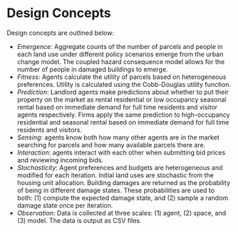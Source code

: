# Design Concepts
Design concepts are outlined below:
* *Emergence*: Aggregate counts of the number of parcels and people in each land use under different policy scenarios emerge from the urban change model. The coupled hazard consequence model allows for the number of people in damaged buildings to emerge. 
* *Fitness*: Agents calculate the utility of parcels based on heterogeneous preferences. Utility is calculated using the Cobb-Douglas utility function. 
* *Prediction*: Landlord agents make predictions about whether to put their property on the market as rental residential or low occupancy seasonal rental based on immediate demand for full time residents and visitor agents respectively. Firms apply the same prediction to high-occupancy residential and seasonal rental based on immediate demand for full time residents and visitors. 
* *Sensing*: agents know both how many other agents are in the market searching for parcels and how many available parcels there are. 
* *Interaction*: agents interact with each other when submitting bid prices and reviewing incoming bids. 
* *Stochasticity*: Agent preferences and budgets are heterogeneous and modified for each iteration. Initial land uses are stochastic from the housing unit allocation. Building damages are returned as the probability of being in different damage states. These probabilities are used to both: (1) compute the expected damage state, and (2) sample a random damage state once per iteration. 
* *Observation*: Data is collected at three scales: (1) agent, (2) space, and (3) model. The data is output as CSV files. 

